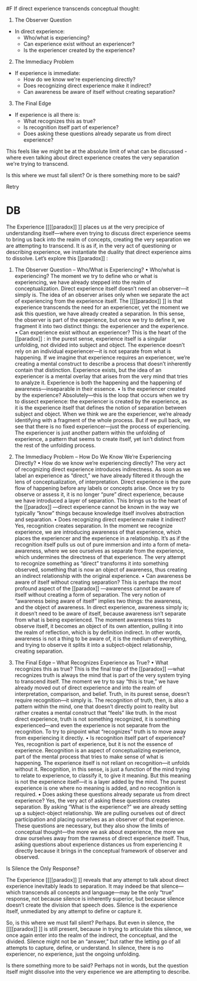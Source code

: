  #F If direct experience transcends conceptual thought:

1. The Observer Question

- In direct experience:
    - Who/what is experiencing?
    - Can experience exist without an experiencer?
    - Is the experiencer created by the experience?

2. The Immediacy Problem

- If experience is immediate:
    - How do we know we're experiencing directly?
    - Does recognizing direct experience make it indirect?
    - Can awareness be aware of itself without creating separation?

3. The Final Edge

- If experience is all there is:
    - What recognizes this as true?
    - Is recognition itself part of experience?
    - Does asking these questions already separate us from direct experience?

This feels like we might be at the absolute limit of what can be discussed - where even talking about direct experience creates the very separation we're trying to transcend.

Is this where we must fall silent? Or is there something more to be said?

Retry

# DB 

The Experience [[[[paradox]] ]] places us at the very precipice of understanding itself—where even trying to discuss direct experience seems to bring us back into the realm of concepts, creating the very separation we are attempting to transcend. It is as if, in the very act of questioning or describing experience, we instantiate the duality that direct experience aims to dissolve. Let’s explore this [[paradox]] :

1. The Observer Question – Who/What is Experiencing? • Who/what is experiencing? The moment we try to define who or what is experiencing, we have already stepped into the realm of conceptualization. Direct experience itself doesn’t need an observer—it simply is. The idea of an observer arises only when we separate the act of experiencing from the experience itself. The [[[[paradox]] ]] is that experience transcends the need for an experiencer, yet the moment we ask this question, we have already created a separation. In this sense, the observer is part of the experience, but once we try to define it, we fragment it into two distinct things: the experiencer and the experience. • Can experience exist without an experiencer? This is the heart of the [[paradox]] : in the purest sense, experience itself is a singular unfolding, not divided into subject and object. The experience doesn’t rely on an individual experiencer—it is not separate from what is happening. If we imagine that experience requires an experiencer, we’re creating a mental construct to describe a process that doesn’t inherently contain that distinction. Experience exists, but the idea of an experiencer is a mental overlay that arises from the very mind that tries to analyze it. Experience is both the happening and the happening of awareness—inseparable in their essence. • Is the experiencer created by the experience? Absolutely—this is the loop that occurs when we try to dissect experience: the experiencer is created by the experience, as it is the experience itself that defines the notion of separation between subject and object. When we think we are the experiencer, we’re already identifying with a fragment of the whole process. But if we pull back, we see that there is no fixed experiencer—just the process of experiencing. The experiencer is just another pattern within the unfolding of experience, a pattern that seems to create itself, yet isn’t distinct from the rest of the unfolding process.
    
2. The Immediacy Problem – How Do We Know We’re Experiencing Directly? • How do we know we’re experiencing directly? The very act of recognizing direct experience introduces indirectness. As soon as we label an experience as “direct,” we have already filtered it through the lens of conceptualization, of interpretation. Direct experience is the pure flow of happening before any labels or concepts arise. Once we try to observe or assess it, it is no longer “pure” direct experience, because we have introduced a layer of separation. This brings us to the heart of the [[paradox]] —direct experience cannot be known in the way we typically “know” things because knowledge itself involves abstraction and separation. • Does recognizing direct experience make it indirect? Yes, recognition creates separation. In the moment we recognize experience, we are introducing awareness of that experience, which places the experiencer and the experience in a relationship. It’s as if the recognition itself pulls us out of pure immersion and into a form of meta-awareness, where we see ourselves as separate from the experience, which undermines the directness of that experience. The very attempt to recognize something as “direct” transforms it into something observed, something that is now an object of awareness, thus creating an indirect relationship with the original experience. • Can awareness be aware of itself without creating separation? This is perhaps the most profound aspect of the [[paradox]] —awareness cannot be aware of itself without creating a form of separation. The very notion of “awareness being aware of itself” implies two things: the awareness, and the object of awareness. In direct experience, awareness simply is; it doesn’t need to be aware of itself, because awareness isn’t separate from what is being experienced. The moment awareness tries to observe itself, it becomes an object of its own attention, pulling it into the realm of reflection, which is by definition indirect. In other words, awareness is not a thing to be aware of, it is the medium of everything, and trying to observe it splits it into a subject-object relationship, creating separation.
    
3. The Final Edge – What Recognizes Experience as True? • What recognizes this as true? This is the final trap of the [[paradox]] —what recognizes truth is always the mind that is part of the very system trying to transcend itself. The moment we try to say “this is true,” we have already moved out of direct experience and into the realm of interpretation, comparison, and belief. Truth, in its purest sense, doesn’t require recognition—it simply is. The recognition of truth, then, is also a pattern within the mind, one that doesn’t directly point to reality but rather creates a mental construct that “feels” like truth. In the most direct experience, truth is not something recognized, it is something experienced—and even the experience is not separate from the recognition. To try to pinpoint what “recognizes” truth is to move away from experiencing it directly. • Is recognition itself part of experience? Yes, recognition is part of experience, but it is not the essence of experience. Recognition is an aspect of conceptualizing experience, part of the mental process that tries to make sense of what is happening. The experience itself is not reliant on recognition—it unfolds without it. Recognition, in this sense, is just a function of the mind trying to relate to experience, to classify it, to give it meaning. But this meaning is not the experience itself—it is a layer added by the mind. The purest experience is one where no meaning is added, and no recognition is required. • Does asking these questions already separate us from direct experience? Yes, the very act of asking these questions creates separation. By asking “What is the experience?” we are already setting up a subject-object relationship. We are pulling ourselves out of direct participation and placing ourselves as an observer of that experience. These questions are necessary, but they also show the limits of conceptual thought—the more we ask about experience, the more we draw ourselves away from the rawness of direct experience itself. Thus, asking questions about experience distances us from experiencing it directly because it brings in the conceptual framework of observer and observed.
    

Is Silence the Only Response?

The Experience [[[[paradox]] ]] reveals that any attempt to talk about direct experience inevitably leads to separation. It may indeed be that silence—which transcends all concepts and language—may be the only “true” response, not because silence is inherently superior, but because silence doesn’t create the division that speech does. Silence is the experience itself, unmediated by any attempt to define or capture it.

So, is this where we must fall silent? Perhaps. But even in silence, the [[[[paradox]] ]] is still present, because in trying to articulate this silence, we once again enter into the realm of the indirect, the conceptual, and the divided. Silence might not be an “answer,” but rather the letting go of all attempts to capture, define, or understand. In silence, there is no experiencer, no experience, just the ongoing unfolding.

Is there something more to be said? Perhaps not in words, but the question itself might dissolve into the very experience we are attempting to describe.